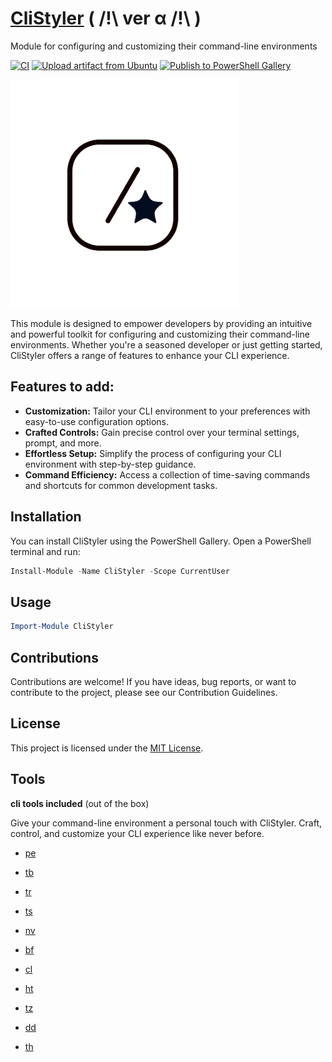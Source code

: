 # [**CliStyler**](https://CliStyler.com) ( /!\ ver α /!\ )
 Module for configuring and customizing their command-line environments

[![CI](https://github.com/alainQtec/CliStyler/actions/workflows/CI.yaml/badge.svg)](https://github.com/alainQtec/CliStyler/actions/workflows/CI.yaml)
[![Upload artifact from Ubuntu](https://github.com/alainQtec/CliStyler/actions/workflows/Upload_Artifact.yaml/badge.svg)](https://github.com/alainQtec/CliStyler/actions/workflows/Upload_Artifact.yaml)
[![Publish to PowerShell Gallery](https://github.com/alainQtec/CliStyler/actions/workflows/Publish.yaml/badge.svg)](https://github.com/alainQtec/CliStyler/actions/workflows/Publish.yaml)

![CliStyler Logo](images/icon.png)  <!-- need help creating new icon, this icon sucks!!! -->

This module is designed to empower developers by providing an intuitive and powerful toolkit for configuring and customizing their command-line environments. Whether you're a seasoned developer or just getting started, CliStyler offers a range of features to enhance your CLI experience.

## Features to add:

- **Customization:** Tailor your CLI environment to your preferences with easy-to-use configuration options.
- **Crafted Controls:** Gain precise control over your terminal settings, prompt, and more.
- **Effortless Setup:** Simplify the process of configuring your CLI environment with step-by-step guidance.
- **Command Efficiency:** Access a collection of time-saving commands and shortcuts for common development tasks.

## Installation

You can install CliStyler using the PowerShell Gallery. Open a PowerShell terminal and run:

```powershell
Install-Module -Name CliStyler -Scope CurrentUser
```

## Usage

```powershell
Import-Module CliStyler
```

## Contributions

Contributions are welcome! If you have ideas, bug reports, or want to contribute to the project, please see our Contribution Guidelines.

## License

This project is licensed under the [MIT License](https://alainQtec.MIT-license.org).

## Tools

 **cli tools included** (out of the box)

 Give your command-line environment a personal touch with CliStyler. Craft, control, and customize your CLI experience like never before.

- [pe](https://github.com/sdras/project-explorer)

- [tb](https://github.com/klaudiosinani/taskbook)

- [tr](https://transfer.sh/)

- [ts](https://terminalsplash.com/)

- [nv](https://github.com/denisidoro/navi)

- [bf](https://github.com/niieani/bash-oo-framework)

- [cl](https://github.com/replit/clui)

- [ht](https://github.com/htop-dev/htop/releases)

- [tz](https://www.terminalizer.com/)

- [dd](https://thedevdash.com/)

- [th](https://tenhands.app/)

